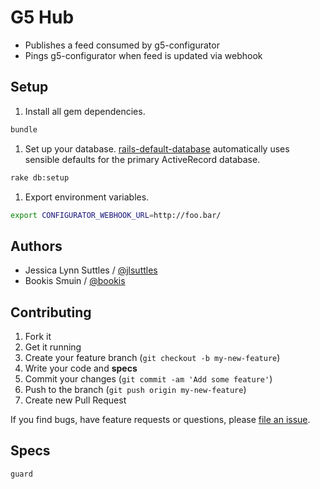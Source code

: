 # G5 Hub

* Publishes a feed consumed by g5-configurator
* Pings g5-configurator when feed is updated via webhook


## Setup

1. Install all gem dependencies.
```bash
bundle
```

1. Set up your database. 
[rails-default-database](https://github.com/tpope/rails-default-database) 
automatically uses sensible defaults for the primary ActiveRecord database.
```bash
rake db:setup
```

1. Export environment variables.
```bash
export CONFIGURATOR_WEBHOOK_URL=http://foo.bar/
```


## Authors

* Jessica Lynn Suttles / [@jlsuttles](https://github.com/jlsuttles)
* Bookis Smuin / [@bookis](https://github.com/bookis)


## Contributing

1. Fork it
1. Get it running
1. Create your feature branch (`git checkout -b my-new-feature`)
1. Write your code and **specs**
1. Commit your changes (`git commit -am 'Add some feature'`)
1. Push to the branch (`git push origin my-new-feature`)
1. Create new Pull Request

If you find bugs, have feature requests or questions, please
[file an issue](https://github.com/g5search/g5-hub/issues).

## Specs

```bash
guard
```
